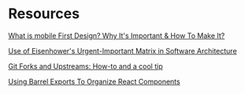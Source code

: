 # Resources

[What is mobile First Design? Why It's Important & How To Make It?](https://medium.com/@Vincentxia77/what-is-mobile-first-design-why-its-important-how-to-make-it-7d3cf2e29d00)

[Use of Eisenhower's Urgent-Important Matrix in Software Architecture](https://medium.com/clean-architecture/use-of-eisenhowers-urgent-important-matrix-in-software-architecture-bebffe8f530c)

[Git Forks and Upstreams: How-to and a cool tip](https://www.atlassian.com/git/tutorials/git-forks-and-upstreams)

[Using Barrel Exports To Organize React Components](https://blog.logrocket.com/using-barrel-exports-organize-react-components/)
